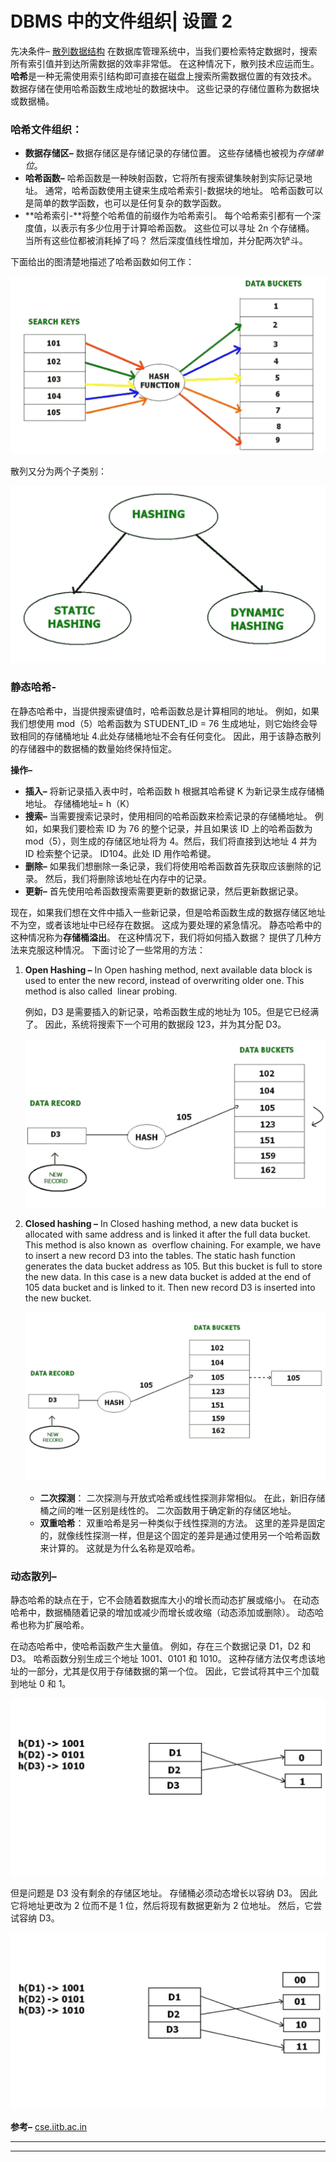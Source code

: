 # DBMS 中的文件组织| 设置 2

先决条件– [散列数据结构](https://www.geeksforgeeks.org/hashing-data-structure/)
在数据库管理系统中，当我们要检索特定数据时，搜索所有索引值并到达所需数据的效率非常低。 在这种情况下，散列技术应运而生。
**哈希**是一种无需使用索引结构即可直接在磁盘上搜索所需数据位置的有效技术。 数据存储在使用哈希函数生成地址的数据块中。 这些记录的存储位置称为数据块或数据桶。

### 哈希文件组织：

*   **数据存储区–** 数据存储区是存储记录的存储位置。 这些存储桶也被视为*存储单位*。
*   **哈希函数–** 哈希函数是一种映射函数，它将所有搜索键集映射到实际记录地址。 通常，哈希函数使用主键来生成哈希索引-数据块的地址。 哈希函数可以是简单的数学函数，也可以是任何复杂的数学函数。
*   **哈希索引-**将整个哈希值的前缀作为哈希索引。 每个哈希索引都有一个深度值，以表示有多少位用于计算哈希函数。 这些位可以寻址 2n 个存储桶。 当所有这些位都被消耗掉了吗？ 然后深度值线性增加，并分配两次铲斗。

下面给出的图清楚地描述了哈希函数如何工作：

![](img/b2f31cb9fcc10056c9be3b626d9a41da.png)

散列又分为两个子类别：

![](img/a1415dd984eeb1848b6ad20f6f8c9082.png)

### 静态哈希-

在静态哈希中，当提供搜索键值时，哈希函数总是计算相同的地址。 例如，如果我们想使用 mod（5）哈希函数为 STUDENT_ID = 76 生成地址，则它始终会导致相同的存储桶地址 4.此处存储桶地址不会有任何变化。 因此，用于该静态散列的存储器中的数据桶的数量始终保持恒定。

**操作–**

*   **插入–** 将新记录插入表中时，哈希函数 h 根据其哈希键 K 为新记录生成存储桶地址。
    存储桶地址= h（K）
*   **搜索–** 当需要搜索记录时，使用相同的哈希函数来检索记录的存储桶地址。 例如，如果我们要检索 ID 为 76 的整个记录​​，并且如果该 ID 上的哈希函数为 mod（5），则生成的存储区地址将为 4。然后，我们将直接到达地址 4 并为 ID 检索整个记录。 ID104。此处 ID 用作哈希键。
*   **删除–** 如果我们想删除一条记录，我们将使用哈希函数首先获取应该删除的记录。 然后，我们将删除该地址在内存中的记录。
*   **更新–** 首先使用哈希函数搜索需要更新的数据记录，然后更新数据记录。

现在，如果我们想在文件中插入一些新记录，但是哈希函数生成的数据存储区地址不为空，或者该地址中已经存在数据。 这成为要处理的紧急情况。 静态哈希中的这种情况称为**存储桶溢出**。
在这种情况下，我们将如何插入数据？
提供了几种方法来克服这种情况。 下面讨论了一些常用的方法：

1.  **Open Hashing –**
    In Open hashing method, next available data block is used to enter the new record, instead of overwriting older one. This method is also called  linear probing.

    例如，D3 是需要插入的新记录，哈希函数生成的地址为 105。但是它已经满了。 因此，系统将搜索下一个可用的数据段 123，并为其分配 D3。

    ![](img/adf6d2f6a98551f4e563204e14783f97.png)

2.  **Closed hashing –**
    In Closed hashing method, a new data bucket is allocated with same address and is linked it after the full data bucket. This method is also known as  overflow chaining.
    For example, we have to insert a new record D3 into the tables. The static hash function generates the data bucket address as 105\. But this bucket is full to store the new data. In this case is a new data bucket is added at the end of 105 data bucket and is linked to it. Then new record D3 is inserted into the new bucket.

    ![](img/7cd09ee2ac66dacf3725fa50b31cc4cd.png)

    *   **二次探测**：
        二次探测与开放式哈希或线性探测非常相似。 在此，新旧存储桶之间的唯一区别是线性的。 二次函数用于确定新的存储区地址。
    *   **双重哈希**：
        双重哈希是另一种类似于线性探测的方法。 这里的差异是固定的，就像线性探测一样，但是这个固定的差异是通过使用另一个哈希函数来计算的。 这就是为什么名称是双哈希。

### 动态散列–

静态哈希的缺点在于，它不会随着数据库大小的增长而动态扩展或缩小。 在动态哈希中，数据桶随着记录的增加或减少而增长或收缩（动态添加或删除）。 动态哈希也称为扩展哈希。

在动态哈希中，使哈希函数产生大量值。 例如，存在三个数据记录 D1，D2 和 D3。 哈希函数分别生成三个地址 1001、0101 和 1010。 这种存储方法仅考虑该地址的一部分，尤其是仅用于存储数据的第一个位。 因此，它尝试将其中三个加载到地址 0 和 1。

![](img/324c0a26eb5f4fdac366d52192afbf28.png)

但是问题是 D3 没有剩余的存储区地址。 存储桶必须动态增长以容纳 D3。 因此它将地址更改为 2 位而不是 1 位，然后将现有数据更新为 2 位地址。 然后，它尝试容纳 D3。

![](img/3801d3784598f5b98143a8602798b839.png)

**参考–**
[cse.iitb.ac.in](https://www.cse.iitb.ac.in/~sudarsha/db-book/slide-dir/ch12.pdf)



* * *

* * *



